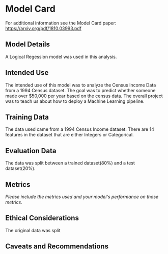# Model Card

For additional information see the Model Card paper: https://arxiv.org/pdf/1810.03993.pdf

## Model Details

A Logical Regession model was used in this analysis.

## Intended Use
The intended use of this model was to analyze the Census Income Data from a 1994 Census dataset. The goal was to predict whether someone made over $50,000 per year based on the census data. The overall project was to teach us about how to deploy a Machine Learning pipeline. 

## Training Data
The data used came from a 1994 Census Income dataset.
There are 14 features in the dataset that are either Integers or Categorical. 
## Evaluation Data
The data was split between a trained dataset(80%) and a test dataset(20%).
## Metrics
_Please include the metrics used and your model's performance on those metrics._

## Ethical Considerations
The original data was split 
## Caveats and Recommendations
